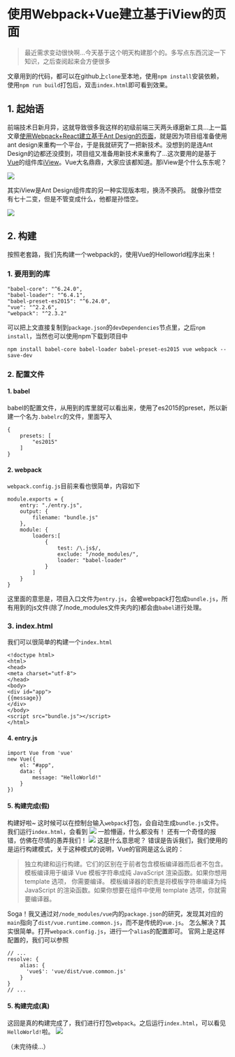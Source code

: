 # 使用Webpack+Vue建立基于iView的页面

> 最近需求变动很快啊…今天基于这个明天构建那个的。多写点东西沉淀一下知识，之后查阅起来会方便很多

文章用到的代码，都可以在github上`clone`至本地，使用`npm install`安装依赖，使用`npm run build`打包后，双击`index.html`即可看到效果。

## 1. 起始语
前端技术日新月异，这就导致很多我这样的初级前端三天两头琢磨新工具…上一篇文章[使用Webpack+React建立基于Ant Design的页面](https://blog.hduzplus.xyz/articles/2017/03/20/1490020310263.html)，就是因为项目组准备使用ant design来重构一个平台，于是我就研究了一把新技术。没想到的是连Ant Design的边都还没摸到，项目组又准备用新技术来重构了…这次要用的是基于[Vue](https://cn.vuejs.org/)的组件库[iView](https://www.iviewui.com/)。Vue大名鼎鼎，大家应该都知道。那iView是个什么东东呢？

![](https://image.hduzplus.xyz/image/1490880118127.png)

其实iView是Ant Design组件库的另一种实现版本啦，换汤不换药。
就像孙悟空有七十二变，但是不管变成什么，他都是孙悟空。

![](https://image.hduzplus.xyz/image/1490880234444.png)

## 2. 构建
按照老套路，我们先构建一个webpack的，使用Vue的Helloworld程序出来！

### 1. 要用到的库
```
"babel-core": "^6.24.0",
"babel-loader": "^6.4.1",
"babel-preset-es2015": "^6.24.0",
"vue": "^2.2.6",
"webpack": "^2.3.2"
```
可以把上文直接复制到`package.json`的`devDependencies`节点里，之后`npm install`，当然也可以使用npm下载到项目中
```
npm install babel-core babel-loader babel-preset-es2015 vue webpack --save-dev
```

### 2.  配置文件
#### 1. babel
babel的配置文件，从用到的库里就可以看出来，使用了es2015的preset，所以新建一个名为`.babelrc`的文件，里面写入
```
{
    presets: [
        "es2015"
    ]
}
```

#### 2. webpack
`webpack.config.js`目前来看也很简单，内容如下
```
module.exports = {
    entry: "./entry.js",
    output: {
        filename: "bundle.js"
    },
    module: {
        loaders:[
            {
                test: /\.js$/,
                exclude: "/node_modules/",
                loader: "babel-loader"
            }
        ]
    }
}
```
这里面的意思是，项目入口文件为`entry.js`，会被webpack打包成`bundle.js`，所有用到的js文件(除了/node_modules文件夹内的)都会由`babel`进行处理。

### 3. index.html
我们可以很简单的构建一个`index.html`
```
<!doctype html>
<html>
<head>
<meta charset="utf-8">
</head>
<body>
<div id="app">
{{message}}
</div>
</body>
<script src="bundle.js"></script>
</html>
```

#### 4. entry.js
```
import Vue from 'vue'
new Vue({
    el: "#app",
    data: {
        message: "HelloWorld!"
    }
})
```

#### 5. 构建完成(假)
构建好啦~
这时候可以在控制台输入`webpack`打包，会自动生成`bundle.js`文件。
我们运行`index.html`，会看到
![](https://image.hduzplus.xyz/image/1490881490912.png)
一脸懵逼，什么都没有！
还有一个奇怪的报错，仿佛在尽情的愚弄我们！
![](https://image.hduzplus.xyz/image/1490881522824.png)
这是什么意思呢？
错误是告诉我们，我们使用的是运行构建模式，关于这种模式的说明，Vue的官网是这么说的：
> 独立构建和运行构建。它们的区别在于前者包含模板编译器而后者不包含。
模板编译用于编译 Vue 模板字符串成纯 JavaScript 渲染函数。如果你想用 template 选项， 你需要编译。
> 模板编译器的职责是将模板字符串编译为纯 JavaScript 的渲染函数。如果你想要在组件中使用 template 选项，你就需要编译器。

Soga！我又通过对`/node_modules/vue`内的`package.json`的研究，发现其对应的`main`指向了`dist/vue.runtime.common.js`，而不是传统的`vue.js`。
怎么解决？其实很简单。打开`webpack.config.js`，进行一个`alias`的配置即可。
官网上是这样配置的，我们可以参照
```
// ...
resolve: {
    alias: {
      'vue$': 'vue/dist/vue.common.js'
    }
}
// ...
```

#### 5. 构建完成(真)
这回是真的构建完成了，我们进行打包`webpack`。之后运行`index.html`，可以看见`HelloWorld!`啦。
![](https://image.hduzplus.xyz/image/1490882285991.png)

（未完待续...）



